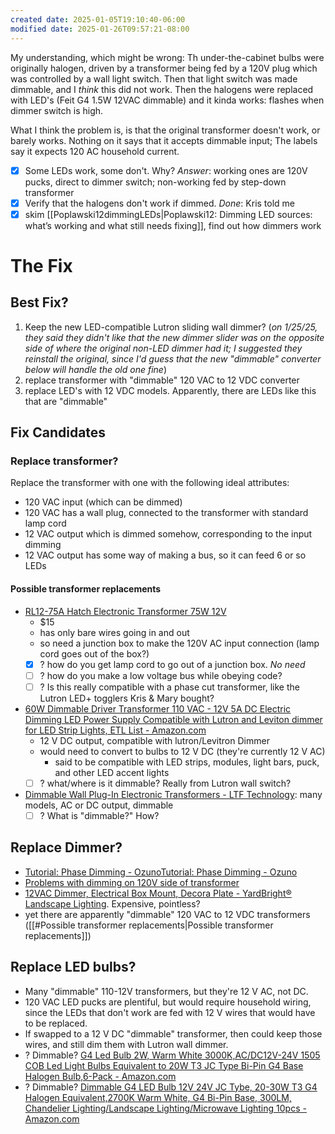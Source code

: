 ```yaml
---
created date: 2025-01-05T19:10:40-06:00
modified date: 2025-01-26T09:57:21-08:00
---
```


My understanding, which might be wrong: Th under-the-cabinet bulbs were originally halogen, driven by a transformer being fed by a 120V plug which was controlled by a wall light switch.  Then that light switch was made dimmable, and I *think* this did not work.  Then the halogens were replaced with LED's (Feit G4 1.5W 12VAC dimmable) and it kinda works: flashes when dimmer switch is high.

What I think the problem is, is that the original transformer doesn't work, or barely works. Nothing on it says that it accepts dimmable input; The labels say it expects 120 AC household current.

- [x] Some LEDs work, some don't.  Why?  *Answer*: working ones are 120V pucks, direct to dimmer switch; non-working fed by step-down transformer
- [x] Verify that the halogens don't work if dimmed.  *Done*: Kris told me
- [x] skim [[Poplawski12dimmingLEDs|Poplawski12: Dimming LED sources: what’s  working and what still needs  fixing]], find out how dimmers work

# The Fix

## Best Fix?

1. Keep the new LED-compatible Lutron sliding wall dimmer?
   (*on 1/25/25, they said they didn't like that the new dimmer slider was on the opposite side of where the original non-LED dimmer had it; I suggested they reinstall the original, since I'd guess that the new "dimmable" converter below will handle the old one fine*)
2. replace transformer with "dimmable" 120 VAC to 12 VDC converter
3. replace LED's with 12 VDC models. Apparently, there are LEDs like this that are "dimmable"
## Fix Candidates

### Replace transformer?

Replace the transformer with one with the following ideal attributes:
- 120 VAC input (which can be dimmed)
- 120 VAC has a wall plug, connected to the transformer with standard lamp cord
- 12 VAC output which is dimmed somehow, corresponding to the input dimming
- 12 VAC output has some way of making a bus, so it can feed 6 or so LEDs
#### Possible transformer replacements
- [RL12-75A Hatch Electronic Transformer 75W 12V](https://ballastshop.com/rl12-75a-hatch-led-halogen-transformer-75w-120v-12vac-dimmable/)
	- $15
	- has only bare wires going in and out
	- so need a junction box to make the 120V AC input connection (lamp cord goes out of the box?)
	- [x] ? how do you get lamp cord to go out of a junction box. *No need*
	- [ ] ? how do you make a low voltage bus while obeying code?
	- [ ] ? Is this really compatible with a phase cut transformer, like the Lutron LED+ togglers Kris & Mary bought?
- [60W Dimmable Driver Transformer 110 VAC - 12V 5A DC Electric Dimming LED Power Supply Compatible with Lutron and Leviton dimmer for LED Strip Lights, ETL List - Amazon.com](https://www.amazon.com/60W-Dimmable-Driver-Transformer-110/dp/B08131KQL8)
	- 12 V DC output, compatible with lutron/Levitron Dimmer
	- would need to convert to bulbs to 12 V DC (they're currently 12 V AC)
		- said to be compatible with LED strips, modules, light bars, puck, and other LED accent lights
	- [ ] ? what/where is it dimmable?  Really from Lutron wall switch?
- [Dimmable Wall Plug-In Electronic Transformers - LTF Technology](https://ltftechnology.com/dimmable-plug-in-electronic-transformers-led-halogen-lighting/): many models, AC or DC output, dimmable
	- [ ] ? What is "dimmable?" How?
## Replace Dimmer?
- [Tutorial: Phase Dimming - Ozuno](https://ozuno.com/blog/phase-dimming-a-tutorial/)[Tutorial: Phase Dimming - Ozuno](https://ozuno.com/blog/phase-dimming-a-tutorial/)
- [Problems with dimming on 120V side of transformer](https://www.quora.com/Can-I-put-a-dimmer-on-the-110v-side-of-a-transformer-to-reduce-the-12v-output-and-dim-LED-lights)
- [12VAC Dimmer, Electrical Box Mount, Decora Plate - YardBright® Landscape Lighting](https://yardbright.com/12vac-dimmer/). Expensive, pointless?
- yet there are apparently "dimmable" 120 VAC to 12 VDC transformers ([[#Possible transformer replacements|Possible transformer replacements]])
## Replace LED bulbs?

- Many "dimmable" 110-12V transformers, but they're 12 V AC, not DC.  
- 120 VAC LED pucks are plentiful, but would require household wiring, since the LEDs that don't work are fed with 12 V wires that would have to be replaced.
- If swapped to a 12 V DC "dimmable" transformer, then could keep those wires, and still dim them with Lutron wall dimmer.
- ? Dimmable?  [G4 Led Bulb 2W, Warm White 3000K,AC/DC12V-24V 1505 COB Led Light Bulbs Equivalent to 20W T3 JC Type Bi-Pin G4 Base Halogen Bulb,6-Pack - Amazon.com](https://www.amazon.com/Dimmable-DC12V-24V-Equivalent-Halogen-Cabinet/dp/B09V54GG2K?sr=8-4)
- ? Dimmable? [Dimmable G4 LED Bulb 12V 24V JC Tybe, 20-30W T3 G4 Halogen Equivalent,2700K Warm White, G4 Bi-Pin Base, 300LM, Chandelier Lighting/Landscape Lighting/Microwave Lighting 10pcs - Amazon.com](https://www.amazon.com/Dimmable-Equivalent-Chandelier-Landscape-Microwave/dp/B09XZLYKJV?sr=8-5)